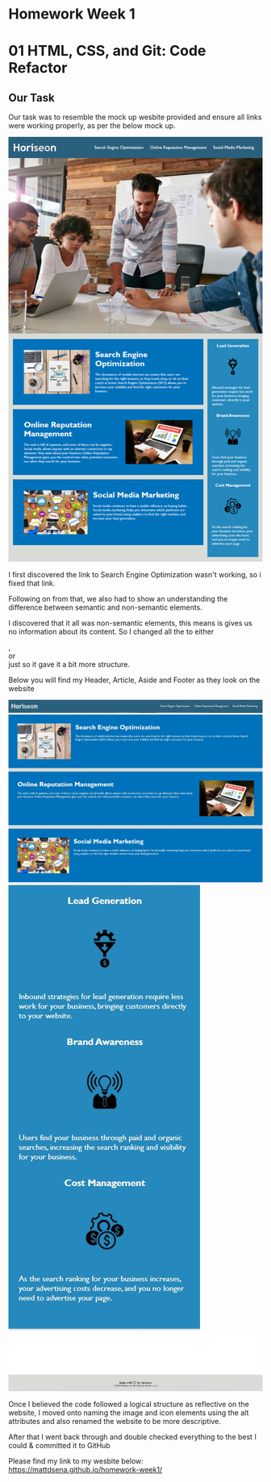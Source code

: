 # Homework Week 1

# 01 HTML, CSS, and Git: Code Refactor

## Our Task

Our task was to resemble the mock up wesbite provided and ensure all links were working properly, as per the below mock up.

![Mockup example](https://github.com/Mattdsena/homework-week1/blob/main/assets/images/01-html-css-git-homework-demo.png)

I first discovered the link to Search Engine Optimization wasn't working, so i fixed that link.

Following on from that, we also had to show an understanding the difference between semantic and non-semantic elements.

I discovered that it all was non-semantic elements, this means is gives us no information about its content. So I changed all the <dev> to either <section>, <article> or <aside> just so it gave it a bit more structure.

Below you will find my Header, Article, Aside and Footer as they look on the website

![Header](assets\images\Header.jpg)
![Article](assets\images\section-article-class-content.jpg)
![Aside](assets\images\section-aside-class-benefits.jpg)
![Footer](assets\images\Footer.jpg)

Once I believed the code followed a logical structure as reflective on the website, I moved onto naming the image and icon elements using the alt attributes and also renamed the website to be more descriptive. 

After that I went back through and double checked everything to the best I could & committed it to GitHub

Please find my link to my wesbite below:
https://mattdsena.github.io/homework-week1/
